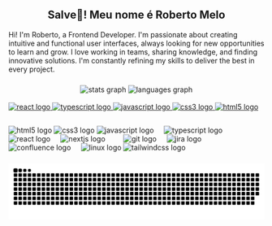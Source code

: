<div>
  <h2 align="center">Salve👋! Meu nome é Roberto Melo </h2>
  <p>
    Hi! I'm Roberto, a Frontend Developer.
    I'm passionate about creating intuitive and functional user interfaces, always looking for new opportunities to learn and grow. I love working in teams, sharing            knowledge, and finding innovative solutions. I'm constantly refining my skills to deliver the best in every project.
  </p>
</div>

###

<div align="center">
  <img
    src="https://github-readme-stats.vercel.app/api?username=robertodeoliveira&show_icons=true&theme=radical"
    height="150" 
    alt="stats graph" 
  />
  <img
    src="https://github-readme-stats.vercel.app/api/top-langs?username=robertodeoliveira&locale=en&hide_title=false&layout=compact&card_width=320&langs_count=5&theme=radical&hide_border=false"
    height="150" 
    alt="languages graph" 
  />
</div>

<img width="12" />

<div align="left">
  <a href="https://react.dev/learn">
    <img 
      src="https://cdn.jsdelivr.net/gh/devicons/devicon/icons/react/react-original.svg" 
      width="60"
      height="60" 
      alt="react logo" 
    />
  </a>
  <a href="https://www.typescriptlang.org/docs/">
    <img 
      src="https://img.icons8.com/fluency/48/typescript--v2.png" 
      height="60"
      width="60"
      alt="typescript logo" 
    />
  </a>
  <a href="https://developer.mozilla.org/pt-BR/docs/Web/JavaScript">
    <img 
      src="https://img.icons8.com/pulsar-gradient/48/javascript.png" 
      height="60"
      width="60"
      alt="javascript logo" 
    />
  </a>
  <a href="https://developer.mozilla.org/pt-BR/docs/Web/CSS">
    <img 
      src="https://img.icons8.com/color/48/css3.png" 
      height="60"
      width="60"
      alt="css3 logo" 
    />
  </a>
  <a href="https://developer.mozilla.org/pt-BR/docs/Web/HTML">
    <img 
      src="https://img.icons8.com/color/48/html-5--v1.png" 
      height="60"
      width="60"
      alt="html5 logo" 
    />
  </a>
</div>

##

<div align="left">
  <img src="https://cdn.jsdelivr.net/gh/devicons/devicon/icons/html5/html5-original.svg" height="40" alt="html5 logo"  />
  <img src="https://cdn.jsdelivr.net/gh/devicons/devicon/icons/css3/css3-original.svg" height="40" alt="css3 logo"  />
  <img src="https://cdn.jsdelivr.net/gh/devicons/devicon/icons/javascript/javascript-original.svg" height="40" alt="javascript logo"  />
  <img width="12" />
  <img src="https://cdn.jsdelivr.net/gh/devicons/devicon/icons/typescript/typescript-original.svg" height="40" alt="typescript logo"  />
  <img width="12" />
  <img src="https://cdn.jsdelivr.net/gh/devicons/devicon/icons/react/react-original.svg" height="40" alt="react logo"  />
  <img width="12" />
  <img src="https://cdn.jsdelivr.net/gh/devicons/devicon/icons/nextjs/nextjs-original.svg" height="40" alt="nextjs logo"  />
  <img width="12" />
  <img width="12" />
  <img src="https://cdn.jsdelivr.net/gh/devicons/devicon/icons/git/git-original.svg" height="40" alt="git logo"  />
  <img width="12" />
  <img src="https://cdn.jsdelivr.net/gh/devicons/devicon/icons/jira/jira-original.svg" height="40" alt="jira logo"  />
  <img width="12" />
  <img src="https://cdn.jsdelivr.net/gh/devicons/devicon/icons/confluence/confluence-original.svg" height="40" alt="confluence logo"  />
  <img width="12" />
  <img src="https://cdn.jsdelivr.net/gh/devicons/devicon/icons/linux/linux-original.svg" height="40" alt="linux logo"  />
  <img src="https://cdn.jsdelivr.net/gh/devicons/devicon/icons/tailwindcss/tailwindcss-original-wordmark.svg" height="40" alt="tailwindcss logo"  />
  <img width="12" />
</div>

###

<picture>
  <source media="(prefers-color-scheme: dark)" srcset="https://raw.githubusercontent.com/Chris-Valentim/Chris-Valentim/output/github-contribution-grid-snake-dark.svg">
  <source media="(prefers-color-scheme: light)" srcset="https://raw.githubusercontent.com/Chris-Valentim/Chris-Valentim/output/github-contribution-grid-snake.svg">
  <img alt="github contribution grid snake animation" src="https://raw.githubusercontent.com/Chris-Valentim/Chris-Valentim/output/github-contribution-grid-snake.svg">
</picture>

###
